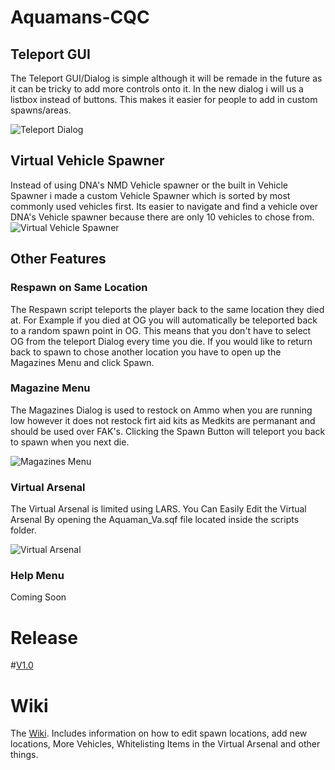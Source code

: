 # Aquamans-CQC
## Teleport GUI
The Teleport GUI/Dialog is simple although it will be remade in the future as it can be tricky to add more controls onto it. In the new dialog i will us a listbox instead of buttons. This makes it easier for people to add in custom spawns/areas.

![Teleport Dialog](https://i.gyazo.com/d9bd812e874809d85d5864dda9a3d65f.jpg)

## Virtual Vehicle Spawner
Instead of using DNA's NMD Vehicle spawner or the built in Vehicle Spawner i made a custom Vehicle Spawner which is sorted by most commonly used vehicles first. Its easier to navigate and find a vehicle over DNA's Vehicle spawner because there are only 10 vehicles to chose from.
![Virtual Vehicle Spawner](https://i.gyazo.com/d7f2562c6586437b31a7d021ed321778.jpg)

## Other Features

### Respawn on Same Location
The Respawn script teleports the player back to the same location they died at. For Example if you died at OG you will automatically be teleported back to a random spawn point in OG. This means that you don't have to select OG from the teleport Dialog every time you die. If you would like to return back to spawn to chose another location you have to open up the Magazines Menu and click Spawn.

### Magazine Menu
The Magazines Dialog is used to restock on Ammo when you are running low however it does not restock firt aid kits as Medkits are permanant and should be used over FAK's. Clicking the Spawn Button will teleport you back to spawn when you next die.

![Magazines Menu](https://i.gyazo.com/e04e03b6d715b0255f21de1e45ebcb66.jpg)

### Virtual Arsenal
The Virtual Arsenal is limited using LARS. You Can Easily Edit the Virtual Arsenal By opening the Aquaman_Va.sqf file located inside the scripts folder.

![Virtual Arsenal](https://i.gyazo.com/3f8bbc4c5f6eea2c36cd2b1523ebd86c.jpg)

### Help Menu
Coming Soon

# Release
#[V1.0](https://github.com/EqualOwl/Aquamans-CQC/releases/tag/v1.0)

# Wiki
The [Wiki](https://github.com/EqualOwl/Aquamans-CQC/wiki). Includes information on how to edit spawn locations, add new locations, More Vehicles, Whitelisting Items in the Virtual Arsenal and other things. 
